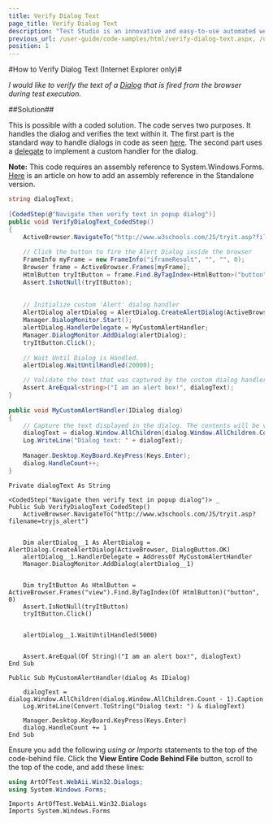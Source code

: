 ```yaml
---
title: Verify Dialog Text
page_title: Verify Dialog Text
description: "Test Studio is an innovative and easy-to-use automated web, WPF and load testing solution. Test Studio tests support essential technologies like ASP.NET AJAX, Silverlight, PHP and MVC. HTML5, Testing framework, functional testing, performance testing, load testing, exploratory testing, manual testing."
previous_url: /user-guide/code-samples/html/verify-dialog-text.aspx, /user-guide/code-samples/html/verify-dialog-text
position: 1
---
```

#How to Verify Dialog Text (Internet Explorer only)#

*I would like to verify the text of a <a href="/features/dialogs-and-popups/Dialogs" target="_blank">Dialog</a> that is fired from the browser during test execution.*

##Solution##

This is possible with a coded solution. The code serves two purposes. It handles the dialog and verifies the text within it. The first part is the standard way to handle dialogs in code as seen <a href="/testing-framework/write-tests-in-code/advanced-topics-wtc/html-popups-and-dialogs-wtc/JavaScript-dialogs" target="_blank">here</a>. The second part uses a <a href="http://msdn.microsoft.com/en-us/library/ms173171(v=vs.80).aspx" target="_blank">delegate</a> to implement a custom handler for the dialog.
 
**Note:** This code requires an assembly reference to System.Windows.Forms. <a href="/advanced-topics/coded-steps/add-assembly-reference" target="_blank">Here</a> is an article on how to add an assembly reference in the Standalone version.

```C#
string dialogText;
 
[CodedStep(@"Navigate then verify text in popup dialog")]
public void VerifyDialogText_CodedStep()
{
    ActiveBrowser.NavigateTo("http://www.w3schools.com/JS/tryit.asp?filename=tryjs_alert");
 
    // Click the button to fire the Alert Dialog inside the browser
    FrameInfo myFrame = new FrameInfo("iframeResult", "", "", 0);
    Browser frame = ActiveBrowser.Frames[myFrame];
    HtmlButton tryItButton = frame.Find.ByTagIndex<HtmlButton>("button", 0);
    Assert.IsNotNull(tryItButton);
    
    
    // Initialize custom 'Alert' dialog handler
    AlertDialog alertDialog = AlertDialog.CreateAlertDialog(ActiveBrowser, DialogButton.OK);
    Manager.DialogMonitor.Start();
    alertDialog.HandlerDelegate = MyCustomAlertHandler;
    Manager.DialogMonitor.AddDialog(alertDialog);
    tryItButton.Click();
    
    // Wait Until Dialog is Handled.
    alertDialog.WaitUntilHandled(20000);

    // Validate the text that was captured by the custom dialog handler
    Assert.AreEqual<string>("I am an alert box!", dialogText);
}
 
public void MyCustomAlertHandler(IDialog dialog)
{
    // Capture the text displayed in the dialog. The contents will be validated by the main thread.
    dialogText = dialog.Window.AllChildren[dialog.Window.AllChildren.Count - 1].Caption;
    Log.WriteLine("Dialog text: " + dialogText);
 
    Manager.Desktop.KeyBoard.KeyPress(Keys.Enter);
    dialog.HandleCount++;
}
```

```VB
Private dialogText As String
 
<CodedStep("Navigate then verify text in popup dialog")> _
Public Sub VerifyDialogText_CodedStep()
    ActiveBrowser.NavigateTo("http://www.w3schools.com/JS/tryit.asp?filename=tryjs_alert")
 
    
    Dim alertDialog__1 As AlertDialog = AlertDialog.CreateAlertDialog(ActiveBrowser, DialogButton.OK)
    alertDialog__1.HandlerDelegate = AddressOf MyCustomAlertHandler
    Manager.DialogMonitor.AddDialog(alertDialog__1)
 
    
    Dim tryItButton As HtmlButton = ActiveBrowser.Frames("view").Find.ByTagIndex(Of HtmlButton)("button", 0)
    Assert.IsNotNull(tryItButton)
    tryItButton.Click()
 
    
    alertDialog__1.WaitUntilHandled(5000)
 
    
    Assert.AreEqual(Of String)("I am an alert box!", dialogText)
End Sub
 
Public Sub MyCustomAlertHandler(dialog As IDialog)
    
    dialogText = dialog.Window.AllChildren(dialog.Window.AllChildren.Count - 1).Caption
    Log.WriteLine(Convert.ToString("Dialog text: ") & dialogText)
 
    Manager.Desktop.KeyBoard.KeyPress(Keys.Enter)
    dialog.HandleCount += 1
End Sub
```
Ensure you add the following *using or Imports* statements to the top of the code-behind file. Click the **View Entire Code Behind File** button, scroll to the top of the code, and add these lines:

```C#
using ArtOfTest.WebAii.Win32.Dialogs;
using System.Windows.Forms;
```

```VB
Imports ArtOfTest.WebAii.Win32.Dialogs
Imports System.Windows.Forms
```
